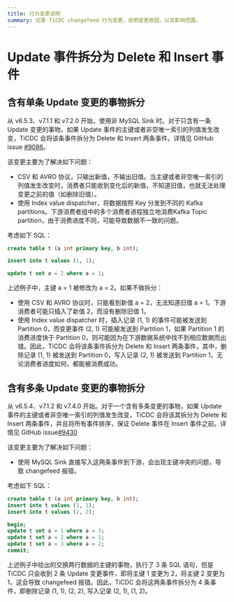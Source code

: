 ```yaml
---
title: 行为变更说明
summary: 记录 TiCDC changefeed 行为变更，说明变更原因，以及影响范围。
---
```


# Update 事件拆分为 Delete 和 Insert 事件

## 含有单条 Update 变更的事物拆分

从 v6.5.3、v7.1.1 和 v7.2.0 开始，使用非 MySQL Sink 时。对于只含有一条 Update 变更的事物，如果 Update 事件的主键或者非空唯一索引的列值发生改变，TiCDC 会将该条事件拆分为 Delete 和 Insert 两条事件。详情见 GitHub issue [#9086](https://github.com/pingcap/tiflow/issues/9086)。

该变更主要为了解决如下问题：

* CSV 和 AVRO 协议，只输出新值，不输出旧值。当主键或者非空唯一索引的列值发生改变时，消费者只能收到变化后的新值，不知道旧值，也就无法处理变更之前的值（如删除旧值）。
* 使用 Index value dispatcher，将数据按照 Key 分发到不同的 Kafka partitions。下游消费者组中的多个消费者进程独立地消费Kafka Topic partition，由于消费进度不同，可能导致数据不一致的问题。

考虑如下 SQL：

```sql
create table t (a int primary key, b int);

insert into t values (1, 1);

update t set a = 2 where a = 1;
```

上述例子中，主键 a = 1 被修改为 a = 2。如果不做拆分：
*  使用 CSV 和 AVRO 协议时，只能看到新值 a = 2，无法知道旧值 a = 1。下游消费者可能只插入了新值 2，而没有删除旧值 1。
* 使用 Index value dispatcher 时，插入记录 (1, 1) 的事件可能被发送到 Partition 0，而变更事件 (2, 1) 可能被发送到 Partition 1，如果 Partition 1 的消费进度快于 Partition 0，则可能因为在下游数据系统中找不到相应数据而出错。因此，TiCDC 会将该条事件拆分为 Delete 和 Insert 两条事件，其中，删除记录 (1, 1) 被发送到 Partition 0，写入记录 (2, 1) 被发送到 Partition 1，无论消费者进度如何，都能被消费成功。

## 含有多条 Update 变更的事物拆分

从 v6.5.4、v7.1.2 和 v7.4.0 开始。对于一个含有多条变更的事物，如果 Update 事件的主键或者非空唯一索引的列值发生改变，TiCDC 会将该其拆分为 Delete 和 Insert 两条事件，并且将所有事件排序，保证 Delete 事件在 Insert 事件之前。详情见 GitHub issue[#9430](https://github.com/pingcap/tiflow/pull/9437)

该变更主要为了解决如下问题：

* 使用 MySQL Sink 直接写入这两条事件到下游，会出现主键冲突的问题，导致 changefeed 报错。

考虑如下 SQL：

```sql
create table t (a int primary key, b int);
insert into t values (1, 1);
insert into t values (2, 2);

begin;
update t set a = 1 where a = 3;
update t set a = 2 where a = 1;
update t set a = 3 where a = 2;
commit;
```

上述例子中给出的交换两行数据的主键的事物，执行了 3 条 SQL 语句，但是 TiCDC 只会收到 2 条 Update 变更事件，即将主键 1 变更为 2，将主键 2 变更为 1，这会导致 changefeed 报错。因此，TiCDC 会将这两条事件拆分为 4 条事件，即删除记录 (1, 1), (2, 2), 写入记录 (2, 1), (1, 2)。
